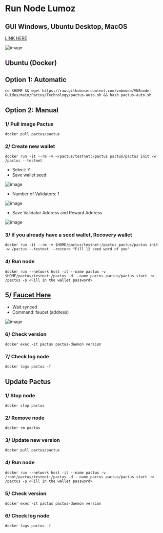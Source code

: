 # Run Node Lumoz

## GUI Windows, Ubuntu Desktop, MacOS
    
[LINK HERE](https://pactus.org/download/)

![image](https://github.com/vnbnode/VNBnode-Guides/assets/76662222/a141b8b1-cffb-491a-b9c5-0a979c2a9571)

## Ubuntu (Docker)

## Option 1: Automatic
```
cd $HOME && wget https://raw.githubusercontent.com/vnbnode/VNBnode-Guides/main/Pactus/Technology/pactus-auto.sh && bash pactus-auto.sh
```
## Option 2: Manual
### 1/ Pull image Pactus
```
docker pull pactus/pactus
```
### 2/ Create new wallet
```
docker run -it --rm -v ~/pactus/testnet:/pactus pactus/pactus init -w /pactus --testnet
```
- Select: Y
- Save wallet seed

![image](https://github.com/vnbnode/VNBnode-Guides/assets/76662222/c3651ee4-d555-42c3-9a06-5bffc3323aed)
- Number of Validators: 1

![image](https://github.com/vnbnode/VNBnode-Guides/assets/76662222/43eae9e2-d9ae-4130-ae4f-93a3e927edbc)
- Save Validator Address and Reward Address

![image](https://github.com/vnbnode/VNBnode-Guides/assets/76662222/bc1283c6-cb91-4236-8789-16dcc5694290)

### 3/ If you already have a seed wallet, Recovery wallet
```
docker run -it --rm -v $HOME/pactus/testnet:/pactus pactus/pactus init -w /pactus --testnet --restore "Fill 12 seed word of you"
```
### 4/ Run node
```
docker run --network host -it --name pactus -v $HOME/pactus/testnet:/pactus -d --name pactus pactus/pactus start -w /pactus -p <Fill in the wallet password>
```
## 5/ [Faucet Here](https://discord.gg/pactus-795592769300987944)
- Wait synced
- Command: faucet (address)

![image](https://github.com/vnbnode/VNBnode-Guides/assets/76662222/aac4d155-2416-4483-b784-34bda758f605)

### 6/ Check version
```
docker exec -it pactus pactus-daemon version
```
### 7/ Check log node
```
docker logs pactus -f
```

## Update Pactus

### 1/ Stop node
```
docker stop pactus
```
### 2/ Remove node
```
docker rm pactus
```
### 3/ Update new version
```
docker pull pactus/pactus
```
### 4/ Run node
```
docker run --network host -it --name pactus -v /root/pactus/testnet:/pactus -d --name pactus pactus/pactus start -w /pactus -p <Fill in the wallet password>
```
### 5/ Check version
```
docker exec -it pactus pactus-daemon version
```
### 6/ Check log node
```
docker logs pactus -f
```
